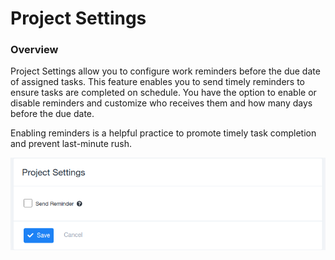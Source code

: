 # Project Settings

### Overview

Project Settings allow you to configure work reminders before the due date of assigned tasks. This feature enables you to send timely reminders to ensure tasks are completed on schedule. You have the option to enable or disable reminders and customize who receives them and how many days before the due date.

Enabling reminders is a helpful practice to promote timely task completion and prevent last-minute rush.

![b4dgKoPJPyqL9u3YniY5FioiNadPRRyq1A.png](Project%20Settings/b4dgKoPJPyqL9u3YniY5FioiNadPRRyq1A.png)
